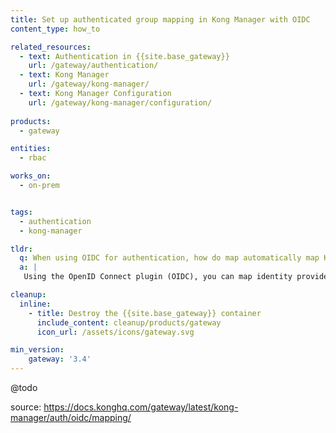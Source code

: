 ```yaml
---
title: Set up authenticated group mapping in Kong Manager with OIDC
content_type: how_to

related_resources:
  - text: Authentication in {{site.base_gateway}}
    url: /gateway/authentication/
  - text: Kong Manager
    url: /gateway/kong-manager/
  - text: Kong Manager Configuration
    url: /gateway/kong-manager/configuration/
    
products:
  - gateway

entities:
  - rbac

works_on:
  - on-prem


tags:
  - authentication
  - kong-manager

tldr: 
  q: When using OIDC for authentication, how do map automatically map Kong Managers users to groups?
  a: |
   Using the OpenID Connect plugin (OIDC), you can map identity provider (IdP) groups to {{site.base_gateway}} roles. Adding a user in this way gives them access to {{site.base_gateway}} based on their group in the IdP.

cleanup:
  inline:
    - title: Destroy the {{site.base_gateway}} container
      include_content: cleanup/products/gateway
      icon_url: /assets/icons/gateway.svg

min_version:
    gateway: '3.4'
---
```


@todo

source: https://docs.konghq.com/gateway/latest/kong-manager/auth/oidc/mapping/